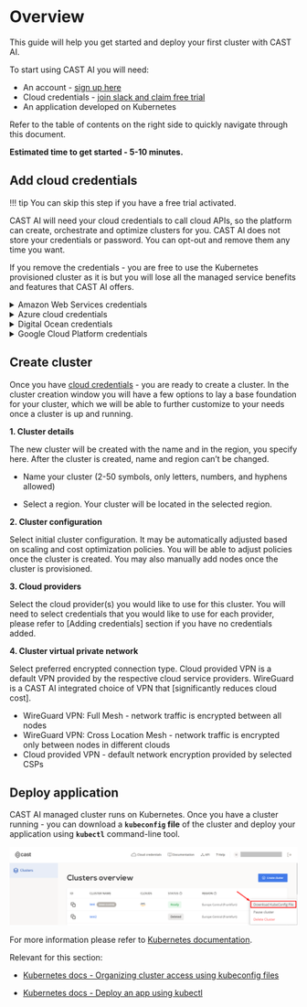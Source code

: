 # Overview

This guide will help you get started and deploy your first cluster with CAST AI.

To start using CAST AI you will need:

- An account - [sign up here](https://console.cast.ai/signup)
- Cloud credentials - [join slack and claim free trial](https://join.slack.com/t/castai-community/shared_invite/zt-kxomy09z-p_tbccVJ61azObIt~GUjXQ)
- An application developed on Kubernetes

Refer to the table of contents on the right side to quickly navigate through this document.

**Estimated time to get started - 5-10 minutes.**

## Add cloud credentials

!!! tip
    You can skip this step if you have a free trial activated.

CAST AI will need your cloud credentials to call cloud APIs, so the platform can create, orchestrate and optimize clusters for you. CAST AI does not store your credentials or password. You can opt-out and remove them any time you want.

If you remove the credentials - you are free to use the Kubernetes provisioned cluster as it is but you will lose all the managed service benefits and features that CAST AI offers.

<details>
<summary>Amazon Web Services credentials</summary>
<p>
To add AWS credentials you will need: <b>Access key ID , Secret access key</b>
<br>
<ol>
<li>Add a new user</li>
<ul><li> Open <a href="https://console.aws.amazon.com">https://console.aws.amazon.com</a></li>
<li> Open the IAM service, then go to Users and click on Add user</li>
<li> Select <b>Programmatic access</b></li>
</ul>
<li>Create a new group
<br>
   <ul><li> Select the following permissions as</li>
   <li><b> AmazonVPCFullAccess, AmazonEC2FullAccess</b> and <b>IAMFullAccess</b></li>
   </ul>
<li>Paste cloud credentials
<br>
   <ul><li> Once you reach the last page ("Create user"), copy the <b>access key ID</b> and <b>secret access key</b>, and paste them to the form in CAST AI console.</li></ul>
   <br>
   <a href="ttps://docs.aws.amazon.com/eks/latest/userguide/security-iam.html#security_iam_access-manage">Documentation on AWS Identity and Access Management.</a>
   </p>
</details>

<details>
  <summary>Azure cloud credentials</summary>
 <p>
To add Azure credentials you will need: <b>Directory (Tenant) ID, Application (Client ID), Client Secret, Subscription ID</b>
<br>
To get started, you need to create an Active Directory (AD) service principal in your Azure account and assign the required permissions.
<ol>
<li>Create App registration
 <ul>
   <li> Open <a href="https://portal.azure.com">https://portal.azure.com</a>
   <li> Go to App registrations -> New registration -> Enter display name -> click Register.
   <li> Paste in the <b>Directory (tenant) ID</b> to the form on the left side.
   <li> Paste in the <b>Application (client) ID</b> to the form on the left side.
   <li> Select Certificates & secrets in the left sidebar menu.
   <li> Create a new client secret without expiration.
   <li> Paste in the new client secret value to the form on the left side, to the <b>Client Secret</b> field.
 </ul>
<li>Give access to the CAST AI application by requesting a sign-in using a browser
 <ul>
   <li> Accept CAST AI application.
   <li> After Sign-in you should see <b>Permissions requested</b> window. Click Accept which will allow you to add the CAST AI application role.
</ul>
<li>Assign the roles
 <ul>
   <li> Open Subscriptions page and go to your subscription.
   <li> Paste in the <b>Subscription ID</b> to the form on the left side.
   <li> Select the Access Control (IAM) in the left sidebar menu.
   <li> Add the role assignment with Role: Contributor, and in the Select search field type your Client Secret (created during the first step).
   <li> Add another role assignment with Role: Contributor, and in the Select input field search for <b>CAST AI Shared Images</b> then click save (if the role is not visible please check previous step and try again).
  </ul>
  </ol>
  <br>
<a href="https://docs.microsoft.com/en-us/azure/active-directory/develop/app-objects-and-service-principals">Documentation on Azure Cloud EKS IAM Policies, Roles, and Permissions.</a>
 </p>
</details>

<details>
  <summary>Digital Ocean credentials</summary>
 <p>
To add Digital Ocean credentials you will need: <b>Personal Access Token</b>
<br>
To get started, you need to create a Personal Access Token and define its access permissions.
<ol>
<li>Sign into your <a href="https://cloud.digitalocean.com/">Digital Ocean</a> account
<li>Click the <b>API tab</b> on the left sidebar at the bottom
   <ul><li> <a href="https://cloud.digitalocean.com/account/api/tokens">API tokens</a></ul>
<li>Click <b>Generate New Token</b> in the Personal Access Token section
<li>Add a name and select both the <b>read</b> and <b>write</b> scopes
<li>Click <b>Generate Token</b>
<li>The token will be displayed only once under the name you gave it. Paste the token in the credentials form in CAST AI console.
</ol>
 </p>
</details>

<details>
  <summary>Google Cloud Platform credentials</summary>
 <p>
To add GCP credentials you will need: <b>Service Account JSON</b>
<br>
To get started, you need to create a service account in your Google Cloud Platform account and assign the required permissions.
<ol>
<li>Enable APIs for your project
<ul>
   <li> <a href="https://console.cloud.google.com/apis/api/iam.googleapis.com/overview">Identity and Access Management (IAM) API</a>
   <li> <a href="https://console.cloud.google.com/apis/api/cloudresourcemanager.googleapis.com/overview">Resource Manager API</a>
   <li> <a href="https://console.cloud.google.com/apis/api/compute.googleapis.com/overview">Compute Engine API</a>
</ul>
<li>Create Service account
</ol>
<ul>
   <li> Open <a href="https://console.cloud.google.com">https://console.cloud.google.com</a>
   <li> Select IAM & Admin and go to Service accounts
   <li> Create a new service account and assign these roles
   <ul>
     <li> Compute Admin
     <li> +add another role - Service Account User
     <li> +add another role - Service Account Admin
     <li> +add another role - Role Administrator
     <li> +add another role - Service Account Key Admin
     <li> +add another role - Project IAM Admin
     </ul>
   <li> Once you have created a Service Account, open the Service Accounts list view and find your newly created account. Then click on the button in the <b>Actions</b> column and select Create key with Key type set to JSON.
   <li> After the JSON file is downloaded, copy its contents to the input field or click on the Read from file button to import the file.
   </ul>
 </p>
</details>
   
   
## Create cluster

Once you have [cloud credentials](../getting-started/#add-cloud-credentials) - you are ready to create a cluster. In the cluster creation window you will have a few options to lay a base foundation for your cluster, which we will be able to further customize to your needs once a cluster is up and running.

**1. Cluster details**

The new cluster will be created with the name and in the region, you specify here.
After the cluster is created, name and region can’t be changed.

   - Name your cluster (2-50 symbols, only letters, numbers, and hyphens allowed)

   - Select a region. Your cluster will be located in the selected region.
   
**2. Cluster configuration**

Select initial cluster configuration. It may be automatically adjusted based on scaling and cost optimization policies. You will be able to adjust policies once the cluster is created. You may also manually add nodes once the cluster is provisioned.

**3. Cloud providers**

Select the cloud provider(s) you would like to use for this cluster. You will need to select credentials that you would like to use for each provider, please refer to [Adding credentials] section if you have no credentials added.

**4. Cluster virtual private network**

Select preferred encrypted connection type. Cloud provided VPN is a default VPN provided by the respective cloud service providers. WireGuard is a CAST AI integrated choice of VPN that [significantly reduces cloud cost].

- WireGuard VPN: Full Mesh - network traffic is encrypted between all nodes
- WireGuard VPN: Cross Location Mesh - network traffic is encrypted only between nodes in different clouds
- Cloud provided VPN - default network encryption provided by selected CSPs

## Deploy application

CAST AI managed cluster runs on Kubernetes. Once you have a cluster running - you can download a **`kubeconfig` file** of the cluster and deploy your application using **`kubectl`** command-line tool.

![](downloadkubeconfig.png)

For more information please refer to [Kubernetes documentation](https://kubernetes.io/docs/home/).

Relevant for this section:

- [Kubernetes docs - Organizing cluster access using kubeconfig files](https://kubernetes.io/docs/concepts/configuration/organize-cluster-access-kubeconfig/)

- [Kubernetes docs - Deploy an app using kubectl](https://kubernetes.io/docs/tutorials/kubernetes-basics/deploy-app/deploy-intro/)
